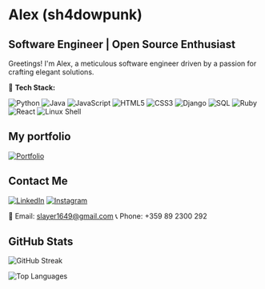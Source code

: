 # Alex (sh4dowpunk)

## Software Engineer | Open Source Enthusiast

Greetings! I'm Alex, a meticulous software engineer driven by a passion for crafting elegant solutions.

🚀 **Tech Stack:**

![Python](https://img.shields.io/badge/-Python-3776AB?style=for-the-badge&logo=python&logoColor=white) ![Java](https://img.shields.io/badge/-Java-007396?style=for-the-badge&logo=java&logoColor=white) ![JavaScript](https://img.shields.io/badge/-JavaScript-F7DF1E?style=for-the-badge&logo=javascript&logoColor=black) ![HTML5](https://img.shields.io/badge/-HTML5-E34F26?style=for-the-badge&logo=html5&logoColor=white) ![CSS3](https://img.shields.io/badge/-CSS3-1572B6?style=for-the-badge&logo=css3&logoColor=white) ![Django](https://img.shields.io/badge/-Django-092E20?style=for-the-badge&logo=django&logoColor=white) ![SQL](https://img.shields.io/badge/-SQL-4479A1?style=for-the-badge&logo=postgresql&logoColor=white) ![Ruby](https://img.shields.io/badge/-Ruby-CC342D?style=for-the-badge&logo=ruby&logoColor=white) ![React](https://img.shields.io/badge/-React-61DAFB?style=for-the-badge&logo=react&logoColor=black) ![Linux Shell](https://img.shields.io/badge/-Linux%20Shell-4EAA25?style=for-the-badge&logo=gnu-linux&logoColor=white)

## **My portfolio**

[![Portfolio](https://img.shields.io/badge/Portfolio-Visit%20my%20webpage-orange?style=for-the-badge&logo=web&logoColor=white)](https://sh4dowpunk.github.io/)

## **Contact Me**

[![LinkedIn](https://img.shields.io/badge/LinkedIn-Alex%20-blue?style=for-the-badge&logo=linkedin&logoColor=white&link=https://www.linkedin.com/in/shadowpunk/)](https://www.linkedin.com/in/shadowpunk/) [![Instagram](https://img.shields.io/badge/Instagram-%40sh4dowpunk-red?style=for-the-badge&logo=instagram&logoColor=white&link=https://www.instagram.com/sh4dowpunk/)](https://www.instagram.com/sh4dowpunk/)

📧 Email: [slayer1649@gmail.com](mailto:slayer1649@gmail.com) 📞 Phone: +359 89 2300 292

## **GitHub Stats**

![GitHub Streak](http://github-readme-streak-stats.herokuapp.com/?user=sh4dowpunk&theme=dark&background=20232a&fire=FFA500)

![Top Languages](https://github-readme-stats-sigma-five.vercel.app/api/top-langs/?username=sh4dowpunk&theme=dark&line_height=40&hide=css&bg_color=20232a)
